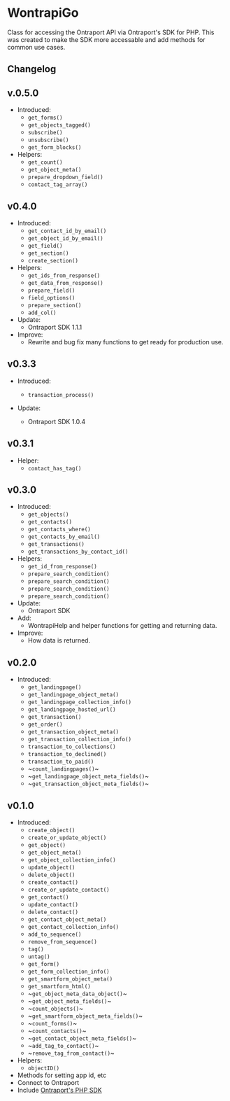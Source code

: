 # WontrapiGo

 Class for accessing the Ontraport API via Ontraport's SDK for PHP. 
 This was created to make the SDK more accessable and add methods for common use cases.

## Changelog

## v.0.5.0
* Introduced:
	* ``` get_forms() ```
	* ``` get_objects_tagged() ```
	* ``` subscribe() ```
	* ``` unsubscribe() ```
	* ``` get_form_blocks() ```
* Helpers:
	* ``` get_count() ```
	* ``` get_object_meta() ```
	* ``` prepare_dropdown_field() ```
	* ``` contact_tag_array() ```

## v0.4.0 
* Introduced:
	* ``` get_contact_id_by_email() ```
	* ``` get_object_id_by_email() ```
	* ``` get_field() ```
	* ``` get_section() ```
	* ``` create_section() ```
* Helpers:
	* ``` get_ids_from_response() ```
	* ``` get_data_from_response() ```
	* ``` prepare_field() ```
	* ``` field_options() ```
	* ``` prepare_section() ```
	* ``` add_col() ```
* Update:
	* Ontraport SDK 1.1.1
* Improve:
	* Rewrite and bug fix many functions to get ready for production use.


## v0.3.3 
* Introduced:
	* ``` transaction_process() ```

* Update:
	* Ontraport SDK 1.0.4


## v0.3.1 
* Helper:
	* ``` contact_has_tag() ```

## v0.3.0 
* Introduced:
	* ``` get_objects() ```
	* ``` get_contacts() ```
	* ``` get_contacts_where() ```
	* ``` get_contacts_by_email() ```
	* ``` get_transactions() ```
	* ``` get_transactions_by_contact_id() ```
* Helpers:
	* ``` get_id_from_response() ```
	* ``` prepare_search_condition() ```
	* ``` prepare_search_condition() ```
	* ``` prepare_search_condition() ```
	* ``` prepare_search_condition() ```
* Update:
	* Ontraport SDK
* Add:
	* WontrapiHelp and helper functions for getting and returning data.
* Improve:
	* How data is returned.

## v0.2.0 

* Introduced:
	* ``` get_landingpage() ```
	* ``` get_landingpage_object_meta() ```
	* ``` get_landingpage_collection_info() ```
	* ``` get_landingpage_hosted_url() ```
	* ``` get_transaction() ```
	* ``` get_order() ```
	* ``` get_transaction_object_meta() ```
	* ``` get_transaction_collection_info() ```
	* ``` transaction_to_collections() ```
	* ``` transaction_to_declined() ```
	* ``` transaction_to_paid() ```
	* ~``` count_landingpages() ```~
	* ~``` get_landingpage_object_meta_fields() ```~
	* ~``` get_transaction_object_meta_fields() ```~

## v0.1.0 

* Introduced:
	* ``` create_object() ```
	* ``` create_or_update_object() ```
	* ``` get_object() ```
	* ``` get_object_meta() ```
	* ``` get_object_collection_info() ```
	* ``` update_object() ```
	* ``` delete_object() ```
	* ``` create_contact() ```
	* ``` create_or_update_contact() ```
	* ``` get_contact() ```
	* ``` update_contact() ```
	* ``` delete_contact() ```
	* ``` get_contact_object_meta() ```
	* ``` get_contact_collection_info() ```
	* ``` add_to_sequence() ```
	* ``` remove_from_sequence() ```
	* ``` tag() ```
	* ``` untag() ```
	* ``` get_form() ```
	* ``` get_form_collection_info() ```
	* ``` get_smartform_object_meta() ```
	* ``` get_smartform_html() ```
	* ~``` get_object_meta_data_object() ```~
	* ~``` get_object_meta_fields() ```~
	* ~``` count_objects() ```~
	* ~``` get_smartform_object_meta_fields() ```~
	* ~``` count_forms() ```~
	* ~``` count_contacts() ```~
	* ~``` get_contact_object_meta_fields() ```~
	* ~``` add_tag_to_contact() ```~
	* ~``` remove_tag_from_contact() ```~
* Helpers:
	* ``` objectID() ```
* Methods for setting app id, etc
* Connect to Ontraport
* Include [Ontraport's PHP SDK](https://github.com/Ontraport/SDK-PHP) 
